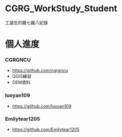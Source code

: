 # CGRG_WorkStudy_Student
工讀生的雜七雜八紀錄

# 個人進度

### CGRGNCU
  + https://github.com/cgrgncu
  + QGIS練習
  + DEM資料

### luoyan109
  + https://github.com/luoyan109

### Emilytear1205
  + https://github.com/Emilytear1205
